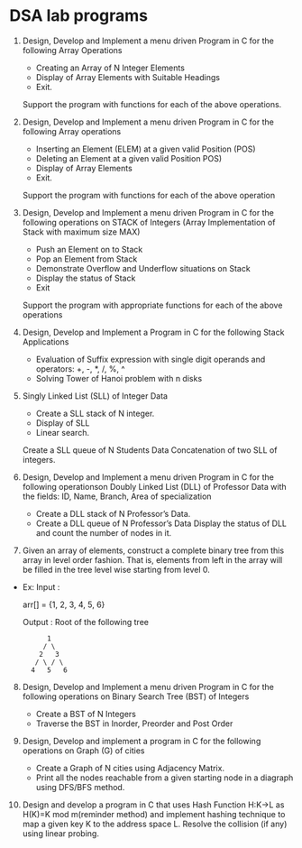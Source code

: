 # DSA lab programs


1. Design, Develop and Implement a menu driven Program in C for the following Array Operations
    - Creating an Array of N Integer Elements
    -  Display of Array Elements with Suitable Headings
    -  Exit.

    Support the program with functions for each of the above operations.


2. Design, Develop and Implement a menu driven Program in C for the following Array operations 
    - Inserting an Element (ELEM) at a given valid Position (POS)
    - Deleting an Element at a given valid Position POS)
    - Display of Array Elements
    - Exit.

    Support the program with functions for each of the above operation

3. Design, Develop and Implement a menu driven Program in C for the following operations on 
STACK of Integers (Array Implementation of Stack with maximum size MAX)
    - Push an Element on to Stack
    - Pop an Element from Stack
    - Demonstrate Overflow and Underflow situations on Stack
    - Display the status of Stack
    - Exit

    Support the program with appropriate functions for each of the above operations

4. Design, Develop and Implement a Program in C for the following Stack Applications 
    - Evaluation of Suffix expression with single digit operands and operators: +, -, *, /, %, ^
    - Solving Tower of Hanoi problem with n disks

5. Singly Linked List (SLL) of Integer Data 
    - Create a SLL stack of N integer.
    - Display of SLL
    - Linear search. 
    
    Create a SLL queue of N Students Data Concatenation of two SLL of 
integers.
6. Design, Develop and Implement a menu driven Program in C for the following operationson 
Doubly Linked List (DLL) of Professor Data with the fields: ID, Name, Branch, Area of 
specialization
    - Create a DLL stack of N Professor’s Data.
    - Create a DLL queue of N Professor’s Data
Display the status of DLL and count the number of nodes in it.


7. Given an array of elements, construct a complete binary tree from this array in level order 
fashion. That is, elements from left in the array will be filled in the tree level wise starting from 
level 0. 
- Ex: Input : 
    
    arr[] = {1, 2, 3, 4, 5, 6}
    
    Output : Root of the following tree
 
            1
           / \
          2   3
         / \ / \
        4   5   6
8. Design, Develop and Implement a menu driven Program in C for the following operations on 
Binary Search Tree (BST) of Integers
    - Create a BST of N Integers
    - Traverse the BST in Inorder, Preorder and Post Order

9. Design, Develop and implement a program in C for the following operations on Graph (G) of cities
    - Create a Graph of N cities using Adjacency Matrix.
    - Print all the nodes reachable from a given starting node in a diagraph using DFS/BFS 
method.

10. Design and develop a program in C that uses Hash Function H:K->L as H(K)=K mod m(reminder 
method) and implement hashing technique to map a given key K to the address space L. Resolve 
the collision (if any) using linear probing.